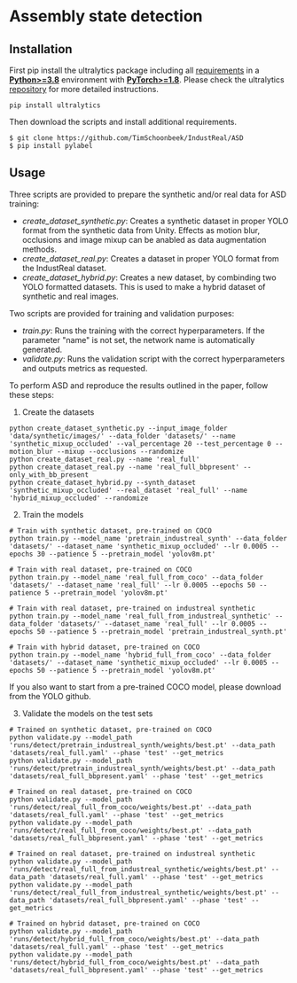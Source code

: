 # Assembly state detection

## Installation 

First pip install the ultralytics package including all [requirements](https://github.com/ultralytics/ultralytics/blob/main/requirements.txt) in a [**Python>=3.8**](https://www.python.org/) environment with [**PyTorch>=1.8**](https://pytorch.org/get-started/locally/). Please check the ultralytics [repository](https://github.com/ultralytics/ultralytics/tree/main) for more detailed instructions.
```
pip install ultralytics
```
Then download the scripts and install additional requirements.
```
$ git clone https://github.com/TimSchoonbeek/IndustReal/ASD
$ pip install pylabel
```

## Usage

Three scripts are provided to prepare the synthetic and/or real data for ASD training:
* *create_dataset_synthetic.py*: Creates a synthetic dataset in proper YOLO format from the synthetic data from Unity. Effects as motion blur, occlusions and image mixup can be anabled as data augmentation methods.
* *create_dataset_real.py*: Creates a dataset in proper YOLO format from the IndustReal dataset.
* *create_dataset_hybrid.py*: Creates a new dataset, by combinding two YOLO formatted datasets. This is used to make a hybrid dataset of synthetic and real images.

Two scripts are provided for training and validation purposes:
* *train.py*: Runs the training with the correct hyperparameters. If the parameter "name" is not set, the network name is automatically generated.
* *validate.py*: Runs the validation script with the correct hyperparameters and outputs metrics as requested.

To perform ASD and reproduce the results outlined in the paper, follow these steps:
1. Create the datasets
```
python create_dataset_synthetic.py --input_image_folder 'data/synthetic/images/' --data_folder 'datasets/' --name 'synthetic_mixup_occluded' --val_percentage 20 --test_percentage 0 --motion_blur --mixup --occlusions --randomize
python create_dataset_real.py --name 'real_full'
python create_dataset_real.py --name 'real_full_bbpresent' --only_with_bb_present
python create_dataset_hybrid.py --synth_dataset 'synthetic_mixup_occluded' --real_dataset 'real_full' --name 'hybrid_mixup_occluded' --randomize
```

2. Train the models
```
# Train with synthetic dataset, pre-trained on COCO
python train.py --model_name 'pretrain_industreal_synth' --data_folder 'datasets/' --dataset_name 'synthetic_mixup_occluded' --lr 0.0005 --epochs 30 --patience 5 --pretrain_model 'yolov8m.pt'

# Train with real dataset, pre-trained on COCO
python train.py --model_name 'real_full_from_coco' --data_folder 'datasets/' --dataset_name 'real_full' --lr 0.0005 --epochs 50 --patience 5 --pretrain_model 'yolov8m.pt'

# Train with real dataset, pre-trained on industreal synthetic
python train.py --model_name 'real_full_from_industreal_synthetic' --data_folder 'datasets/' --dataset_name 'real_full' --lr 0.0005 --epochs 50 --patience 5 --pretrain_model 'pretrain_industreal_synth.pt'

# Train with hybrid dataset, pre-trained on COCO
python train.py --model_name 'hybrid_full_from_coco' --data_folder 'datasets/' --dataset_name 'synthetic_mixup_occluded' --lr 0.0005 --epochs 50 --patience 5 --pretrain_model 'yolov8m.pt'

```
If you also want to start from a pre-trained COCO model, please download from the YOLO github. 

3. Validate the models on the test sets
```
# Trained on synthetic dataset, pre-trained on COCO
python validate.py --model_path 'runs/detect/pretrain_industreal_synth/weights/best.pt' --data_path 'datasets/real_full.yaml' --phase 'test' --get_metrics
python validate.py --model_path 'runs/detect/pretrain_industreal_synth/weights/best.pt' --data_path 'datasets/real_full_bbpresent.yaml' --phase 'test' --get_metrics

# Trained on real dataset, pre-trained on COCO
python validate.py --model_path 'runs/detect/real_full_from_coco/weights/best.pt' --data_path 'datasets/real_full.yaml' --phase 'test' --get_metrics
python validate.py --model_path 'runs/detect/real_full_from_coco/weights/best.pt' --data_path 'datasets/real_full_bbpresent.yaml' --phase 'test' --get_metrics

# Trained on real dataset, pre-trained on industreal synthetic
python validate.py --model_path 'runs/detect/real_full_from_industreal_synthetic/weights/best.pt' --data_path 'datasets/real_full.yaml' --phase 'test' --get_metrics
python validate.py --model_path 'runs/detect/real_full_from_industreal_synthetic/weights/best.pt' --data_path 'datasets/real_full_bbpresent.yaml' --phase 'test' --get_metrics

# Trained on hybrid dataset, pre-trained on COCO
python validate.py --model_path 'runs/detect/hybrid_full_from_coco/weights/best.pt' --data_path 'datasets/real_full.yaml' --phase 'test' --get_metrics
python validate.py --model_path 'runs/detect/hybrid_full_from_coco/weights/best.pt' --data_path 'datasets/real_full_bbpresent.yaml' --phase 'test' --get_metrics
```
